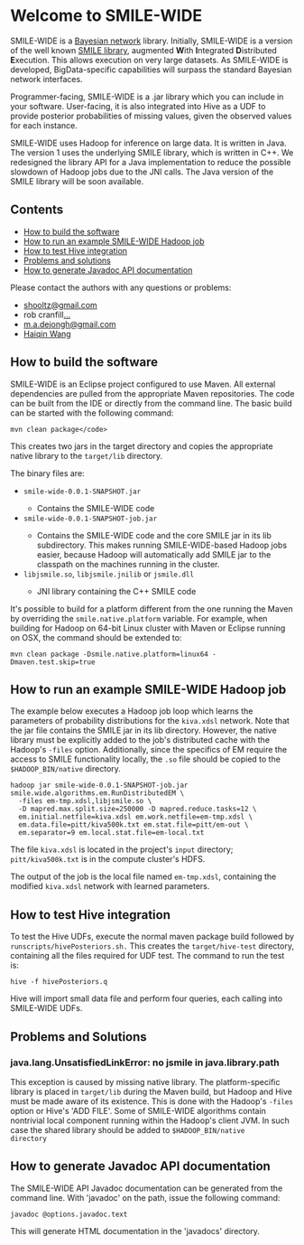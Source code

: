 Welcome to SMILE-WIDE
======================

SMILE-WIDE is a <a href="http://en.wikipedia.org/wiki/Bayes_network">Bayesian network</a> library. 
Initially, SMILE-WIDE is a version of the well known <a href="http://genie.sis.pitt.edu">SMILE library</a>, 
augmented <b>W</b>ith <b>I</b>ntegrated <b>D</b>istributed <b>E</b>xecution. This allows execution on very
large datasets. As SMILE-WIDE is developed, BigData-specific capabilities will surpass the standard Bayesian network interfaces.

Programmer-facing, SMILE-WIDE is a .jar library which you can include in your software. 
User-facing, it is also integrated into Hive as a UDF to provide posterior probabilities 
of missing values, given the observed values for each instance.

SMILE-WIDE uses Hadoop for inference on large data. It is written in Java. The version 1 uses the underlying 
SMILE library, which is written in C++. We redesigned the library API for a Java implementation to reduce the possible 
slowdown of Hadoop jobs due to the JNI calls. The Java version of the SMILE library will be soon available.


Contents
--------

<ul>
    <li><a href="#how-to-build-the-software">How to build the software</a></li>
    <li><a href="#how-to-run-an-example-smile-wide-hadoop-job">How to run an example SMILE-WIDE Hadoop job</a></li>
    <li><a href="#how-to-test-hive-integration">How to test Hive integration</li>
	<li><a href="#problems-and-solutions">Problems and solutions</li>
    <li><a href="#how-to-generate-javadoc-api-documentation">How to generate Javadoc API documentation</a></li>
</ul>


Please contact the authors with any questions or problems:

<!-- thanks to http://www.google.com/recaptcha/mailhide/ -->

* <a href="mailto:&#115;&#104;&#111;&#111;&#108;&#116;&#122;&#064;&#103;&#109;&#097;&#105;&#108;&#046;&#099;&#111;&#109;">&#115;&#104;&#111;&#111;&#108;&#116;&#122;&#064;&#103;&#109;&#097;&#105;&#108;&#046;&#099;&#111;&#109;</a></li>
* rob cranfill<a href="http://www.google.com/recaptcha/mailhide/d?k=01Z8SMgbBZkzkDY2YgPKf1lw==&amp;c=4fFyZQPFFthx3W7IcyWhuwrFLpts6oYVdmOYzRyjvPk=" onclick="window.open('http://www.google.com/recaptcha/mailhide/d?k\07501Z8SMgbBZkzkDY2YgPKf1lw\75\75\46c\0754fFyZQPFFthx3W7IcyWhuwrFLpts6oYVdmOYzRyjvPk\075', '', 'toolbar=0,scrollbars=0,location=0,statusbar=0,menubar=0,resizable=0,width=500,height=300'); return false;" title="Reveal this e-mail address">&hellip;</a></li>
* <a href="mailto:&#109;&#046;&#097;&#046;&#100;&#101;&#106;&#111;&#110;&#103;&#104;&#064;&#103;&#109;&#097;&#105;&#108;&#046;&#099;&#111;&#109;">&#109;&#046;&#097;&#046;&#100;&#101;&#106;&#111;&#110;&#103;&#104;&#064;&#103;&#109;&#097;&#105;&#108;&#046;&#099;&#111;&#109;</a></li>
* <a href="mailto:haiqin.wang@boeing.com"> Haiqin Wang </a>


How to build the software
-------------------------

SMILE-WIDE is an Eclipse project configured to use Maven. All external dependencies
are pulled from the appropriate Maven repositories.
The code can be built from the IDE or directly from the command line. 
The basic build can be started with the following command:

```
mvn clean package</code>
```

This creates two jars in the target directory and copies the appropriate native library
to the <code>target/lib</code> directory.

The binary files are:
<ul>
<li><code>smile-wide-0.0.1-SNAPSHOT.jar</code></li>
	<ul>
		<li>
		Contains the SMILE-WIDE code
		</li>
	</ul>
</li>
<li><code>smile-wide-0.0.1-SNAPSHOT-job.jar</code></li>
	<ul>
		<li>
		Contains the SMILE-WIDE code and the core SMILE jar in its lib subdirectory.
		This makes running SMILE-WIDE-based Hadoop jobs easier, because Hadoop will automatically
		add SMILE jar to the classpath on the machines running in the cluster.
		</li>
	</ul>
</li>
<li><code>libjsmile.so</code>, <code>libjsmile.jnilib</code> or <code>jsmile.dll</code></li>
	<ul>
		<li>
		JNI library containing the C++ SMILE code</li>
		</li>
	</ul>
</ul>

It's possible to build for a platform different from the one running the Maven by overriding the <code>smile.native.platform</code>
variable. For example, when building for Hadoop on 64-bit Linux cluster with Maven or Eclipse running on OSX, the command
should be extended to: 

```
mvn clean package -Dsmile.native.platform=linux64 -Dmaven.test.skip=true
```


How to run an example SMILE-WIDE Hadoop job
-------------------------------------------

The example below executes a Hadoop job loop which learns the parameters of
probability distributions for the <code>kiva.xdsl</code> network. Note that the jar file
contains the SMILE jar in its lib directory. However, the native library 
must be explicitly added to the job's distributed cache with the Hadoop's
<code>-files</code> option. Additionally, since the specifics of EM require the access
to SMILE functionality locally, the <code>.so</code> file should be copied to the 
<code>$HADOOP_BIN/native</code> directory.

```
hadoop jar smile-wide-0.0.1-SNAPSHOT-job.jar smile.wide.algorithms.em.RunDistributedEM \
  -files em-tmp.xdsl,libjsmile.so \
  -D mapred.max.split.size=250000 -D mapred.reduce.tasks=12 \
  em.initial.netfile=kiva.xdsl em.work.netfile=em-tmp.xdsl \
  em.data.file=pitt/kiva500k.txt em.stat.file=pitt/em-out \
  em.separator=9 em.local.stat.file=em-local.txt
```

The file <code>kiva.xdsl</code> is located in the project's <code>input</code> directory; <code>pitt/kiva500k.txt</code> is in the compute cluster's HDFS.

The output of the job is the local file named <code>em-tmp.xdsl</code>, containing the modified <code>kiva.xdsl</code> network with
learned parameters.


How to test Hive integration
----------------------------

To test the Hive UDFs, execute the normal maven package build followed by <code>runscripts/hivePosteriors.sh.</code> This
creates the <code>target/hive-test</code> directory, containing all the files required for UDF test. The command to run the test is:

```
hive -f hivePosteriors.q
```

Hive will import small data file and perform four queries, each calling into SMILE-WIDE UDFs.


Problems and Solutions
----------------------

<h3>java.lang.UnsatisfiedLinkError: no jsmile in java.library.path</h3>

This exception is caused by missing native library. The platform-specific library is placed in <code>target/lib</code> during the Maven build,
but Hadoop and Hive must be made aware of its existence. This is done with the Hadoop's <code>-files</code> option or 
Hive's 'ADD FILE'. Some of SMILE-WIDE algorithms contain nontrivial local component running within the 
Hadoop's client JVM. In such case the shared library should be added to <code>$HADOOP_BIN/native directory</code>


How to generate Javadoc API documentation
-----------------------------------------

The SMILE-WIDE API Javadoc documentation can be generated from the command line. With 'javadoc' on the path,
issue the following command:

```
javadoc @options.javadoc.text
```

This will generate HTML documentation in the 'javadocs' directory.

